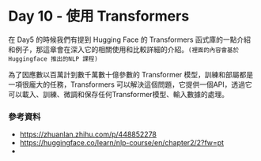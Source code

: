 # Day 10 - 使用 Transformers

在 Day5 的時候我們有提到 Hugging Face 的 Transformers 函式庫的一點介紹和例子，那這章會在深入它的相關使用和比較詳細的介紹。`(裡面的內容會基於Huggingface 推出的NLP 課程)`

為了因應數以百萬計到數千萬數十億參數的 Transformer 模型，訓練和部屬都是一項很龐大的任務，Transformers 可以解決這個問題，它提供一個API，透過它可以載入、訓練、微調和保存任何Transformer模型、輸入數據的處理。




### 參考資料
- <https://zhuanlan.zhihu.com/p/448852278>
- <https://huggingface.co/learn/nlp-course/en/chapter2/2?fw=pt>
- 